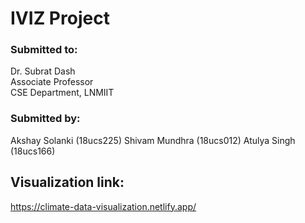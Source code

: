 # IVIZ Project

### Submitted to:

Dr. Subrat Dash  
Associate Professor  
CSE Department, LNMIIT

### Submitted by:

Akshay Solanki (18ucs225)
Shivam Mundhra (18ucs012)
Atulya Singh (18ucs166)

## Visualization link:

https://climate-data-visualization.netlify.app/
